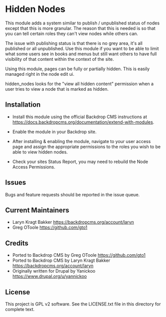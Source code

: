 Hidden Nodes
======================
This module adds a system similar to publish / unpublished status of nodes
except that this is more granular. The reason that this is needed is so that
you can tell certain roles they can't view nodes while others can.

The issue with publishing status is that there is no grey area, it's
all published or all unpublished. Use this module if you want to be able
to limit what some users see in books and menus but still want others
to have full visibility of that content within the context of the site.

Using this module, pages can be fully or partially hidden. This is easily
managed right in the node edit ui.

hidden_nodes looks for the "view all hidden content" permission when a user tries to
view a node that is marked as hidden.

Installation
------------
- Install this module using the official Backdrop CMS instructions at
  https://docs.backdropcms.org/documentation/extend-with-modules.

- Enable the module in your Backdrop site.

- After installing & enabling the module, navigate to your user access page and assign the
appropriate permissions to the roles you wish to be able to view hidden nodes.

- Check your sites Status Report, you may need to rebuild the Node Access Permissions.

Issues
------
Bugs and feature requests should be reported in the issue queue.

Current Maintainers
-------------------
- Laryn Kragt Bakker https://backdropcms.org/account/laryn
- Greg OToole https://github.com/gto1

Credits
-------
- Ported to Backdrop CMS by Greg OToole https://github.com/gto1
- Ported to Backdrop CMS by Laryn Kragt Bakker https://backdropcms.org/account/laryn
- Originally written for Drupal by Yanickoo https://www.drupal.org/u/yannickoo

License
-------
This project is GPL v2 software.
See the LICENSE.txt file in this directory for complete text.
